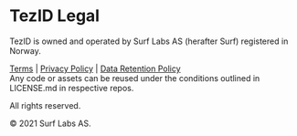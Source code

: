 # TezID Legal

TezID is owned and operated by Surf Labs AS (herafter Surf) registered in Norway.  

[Terms](https://tezid.net/terms.pdf) | [Privacy Policy](https://tezid.net/privacy-policy.pdf) | [Data Retention Policy](https://tezid.net/data-retention-policy.pdf)    
Any code or assets can be reused under the conditions outlined in LICENSE.md in respective repos.  

All rights reserved. 

© 2021 Surf Labs AS.
